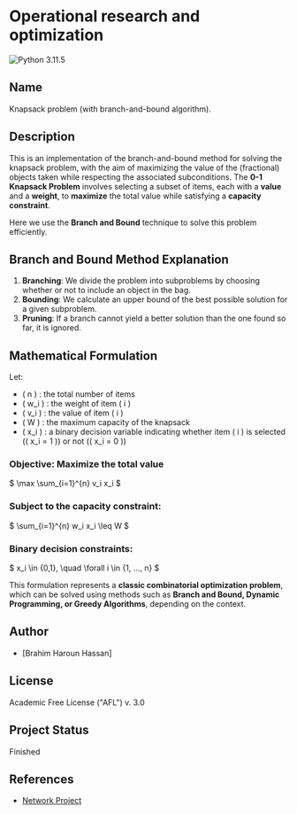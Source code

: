 # Operational research and optimization
![Python 3.11.5](https://img.shields.io/badge/Python-3.8.0-yellow?style=plastic)

## Name
Knapsack problem (with branch-and-bound algorithm).

## Description

This is an implementation of the branch-and-bound method for solving the knapsack problem, with the aim of maximizing the value of the (fractional) objects taken while respecting the associated subconditions.
The **0-1 Knapsack Problem** involves selecting a subset of items, each with a **value** and a **weight**, to **maximize** the total value while satisfying a **capacity constraint**.

Here we use the **Branch and Bound** technique to solve this problem efficiently.

## Branch and Bound Method Explanation

1. **Branching**: We divide the problem into subproblems by choosing whether or not to include an object in the bag.
2. **Bounding**: We calculate an upper bound of the best possible solution for a given subproblem.
3. **Pruning**: If a branch cannot yield a better solution than the one found so far, it is ignored.

## Mathematical Formulation

Let:

- \( n \) : the total number of items
- \( w_i \) : the weight of item \( i \)
- \( v_i \) : the value of item \( i \)
- \( W \) : the maximum capacity of the knapsack
- \( x_i \) : a binary decision variable indicating whether item \( i \) is selected (\( x_i = 1 \)) or not (\( x_i = 0 \))

### **Objective: Maximize the total value**

\$
\max \sum_{i=1}^{n} v_i x_i
\$

### **Subject to the capacity constraint:**

\$
\sum_{i=1}^{n} w_i x_i \leq W
\$

### **Binary decision constraints:**

\$
x_i \in \{0,1\}, \quad \forall i \in \{1, ..., n\}
\$

This formulation represents a **classic combinatorial optimization problem**, 
which can be solved using methods such as **Branch and Bound, Dynamic Programming, or Greedy Algorithms**, depending on the context.

## Author
- [Brahim Haroun Hassan]

## License
Academic Free License ("AFL") v. 3.0

## Project Status
Finished

## References
- [Network Project](https://pageperso.lis-lab.fr/~basile.couetoux/enseignement.html)


